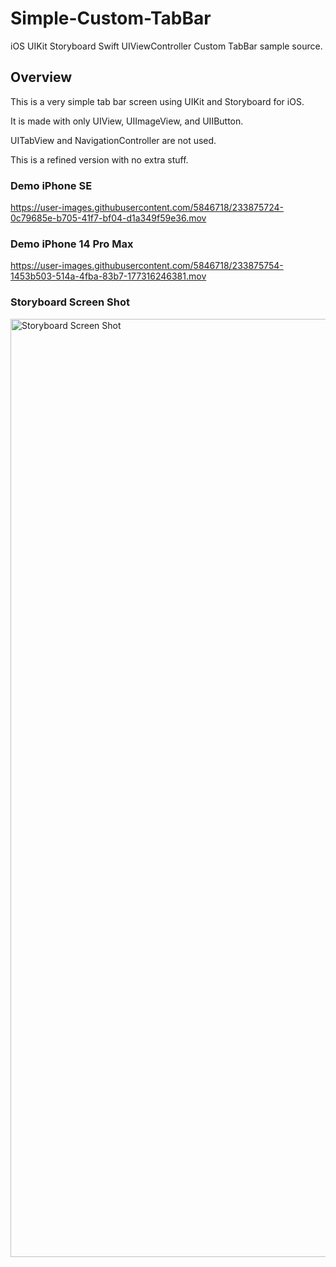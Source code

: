 # Simple-Custom-TabBar
iOS UIKit Storyboard Swift UIViewController Custom TabBar sample source.

## Overview
This is a very simple tab bar screen using UIKit and Storyboard for iOS.

It is made with only UIView, UIImageView, and UIIButton.

UITabView and NavigationController are not used.

This is a refined version with no extra stuff.

### Demo iPhone SE
https://user-images.githubusercontent.com/5846718/233875724-0c79685e-b705-41f7-bf04-d1a349f59e36.mov

### Demo iPhone 14 Pro Max
https://user-images.githubusercontent.com/5846718/233875754-1453b503-514a-4fba-83b7-177316246381.mov

### Storyboard Screen Shot
<img width="1501" alt="Storyboard Screen Shot" src="https://user-images.githubusercontent.com/5846718/233875622-479b9ecb-e89d-4b8e-9f11-832888c8528f.png">

